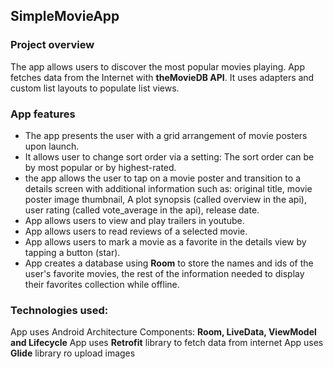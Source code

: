 ## SimpleMovieApp
### Project overview
The app allows users to discover the most popular movies playing. App fetches data from the Internet with **theMovieDB API**. It uses adapters and custom list layouts to populate list views.
### App features
- The app presents the user with a grid arrangement of movie posters upon launch. 
- It allows user to change sort order via a setting: The sort order can be by most popular or by highest-rated. 
- the app allows the user to tap on a movie poster and transition to a details screen with additional information such as: original title, movie poster image thumbnail, A plot synopsis (called overview in the api), user rating (called vote_average in the api), release date.
- App allows users to view and play trailers in youtube.
- App allows users to read reviews of a selected movie.
- App allows users to mark a movie as a favorite in the details view by tapping a button (star).
- App creates a database using **Room** to store the names and ids of the user's favorite movies, the rest of the information needed to display their favorites collection while offline.


### Technologies used:
App uses Android Architecture Components: **Room, LiveData, ViewModel and Lifecycle**
App uses **Retrofit** library to fetch data from internet
App uses **Glide** library ro upload images




